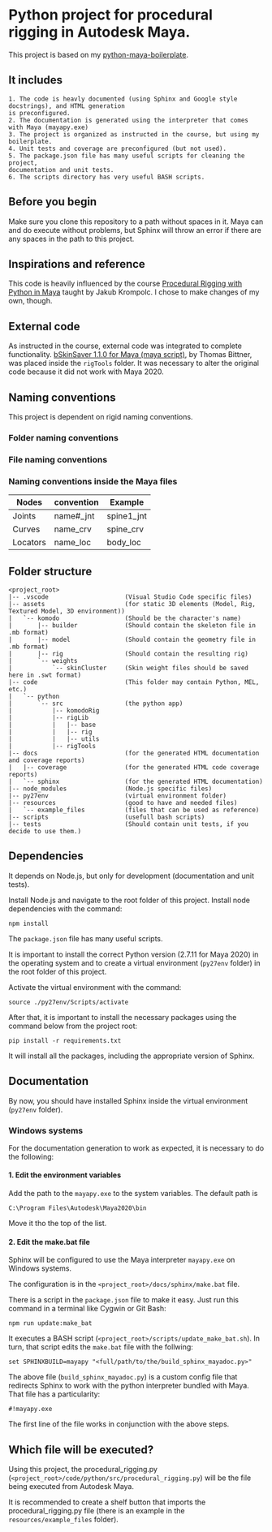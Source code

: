 # Python project for procedural rigging in Autodesk Maya.

This project is based on my [python-maya-boilerplate](https://github.com/leonardpin-br/python-maya-boilerplate).

## It includes
    1. The code is heavly documented (using Sphinx and Google style docstrings), and HTML generation
    is preconfigured.
    2. The documentation is generated using the interpreter that comes with Maya (mayapy.exe)
    3. The project is organized as instructed in the course, but using my boilerplate.
    4. Unit tests and coverage are preconfigured (but not used).
    5. The package.json file has many useful scripts for cleaning the project,
    documentation and unit tests.
    6. The scripts directory has very useful BASH scripts.

## Before you begin
Make sure you clone this repository to a path without spaces in it. Maya can and do execute without problems, but Sphinx will throw an error if there are any spaces in the path to this project.

## Inspirations and reference
This code is heavily influenced by the course
[Procedural Rigging with Python in Maya](https://www.pluralsight.com/courses/procedural-rigging-python-maya-2283)
taught by Jakub Krompolc. I chose to make changes of my own, though.

## External code
As instructed in the course, external code was integrated to complete functionality.
[bSkinSaver 1.1.0 for Maya (maya script)](https://www.highend3d.com/maya/script/bskinsaver-for-maya),
by Thomas Bittner, was placed inside the `rigTools` folder. It was necessary to
alter the original code because it did not work with Maya 2020.

## Naming conventions
This project is dependent on rigid naming conventions.

### Folder naming conventions

### File naming conventions

### Naming conventions inside the Maya files
| Nodes    | convention  | Example    |
|----------|-------------|------------|
| Joints   | name#_jnt   | spine1_jnt |
| Curves   | name_crv    | spine_crv  |
| Locators | name_loc    | body_loc   |

## Folder structure
```
<project_root>
|-- .vscode                     (Visual Studio Code specific files)
|-- assets                      (for static 3D elements (Model, Rig, Textured Model, 3D environment))
|   `-- komodo                  (Should be the character's name)
|       |-- builder             (Should contain the skeleton file in .mb format)
|       |-- model               (Should contain the geometry file in .mb format)
|       |-- rig                 (Should contain the resulting rig)
|       `-- weights
|           `-- skinCluster     (Skin weight files should be saved here in .swt format)
|-- code                        (This folder may contain Python, MEL, etc.)
|   `-- python
|       `-- src                 (the python app)
|           |-- komodoRig
|           |-- rigLib
|           |   |-- base
|           |   |-- rig
|           |   |-- utils
|           |-- rigTools
|-- docs                        (for the generated HTML documentation and coverage reports)
|   |-- coverage                (for the generated HTML code coverage reports)
|   `-- sphinx                  (for the generated HTML documentation)
|-- node_modules                (Node.js specific files)
|-- py27env                     (virtual environment folder)
|-- resources                   (good to have and needed files)
|   `-- example_files           (files that can be used as reference)
|-- scripts                     (usefull bash scripts)
|-- tests                       (Should contain unit tests, if you decide to use them.)

```

## Dependencies
It depends on Node.js, but only for development (documentation and unit tests).

Install Node.js and navigate to the root folder of this project. Install node
dependencies with the command:
```
npm install
```

The `package.json` file has many useful scripts.

It is important to install the correct Python version (2.7.11 for Maya 2020)
in the operating system and to create a virtual environment (`py27env` folder)
in the root folder of this project.

Activate the virtual environment with the command:
```
source ./py27env/Scripts/activate
```

After that, it is important to install the necessary packages using the command below from the project root:
```
pip install -r requirements.txt
```
It will install all the packages, including the appropriate version of Sphinx.

## Documentation
By now, you should have installed Sphinx inside the virtual environment (`py27env` folder).

### Windows systems
For the documentation generation to work as expected, it is necessary to do the following:

#### 1. Edit the environment variables
Add the path to the `mayapy.exe` to the system variables. The default path is
```
C:\Program Files\Autodesk\Maya2020\bin
```
Move it tho the top of the list.

#### 2. Edit the make.bat file
Sphinx will be configured to use the Maya interpreter `mayapy.exe` on Windows systems.

The configuration is in the `<project_root>/docs/sphinx/make.bat` file.

There is a script in the `package.json` file to make it easy. Just run this command
in a terminal like Cygwin or Git Bash:

```
npm run update:make_bat
```
It executes a BASH script (`<project_root>/scripts/update_make_bat.sh`). In turn, that script edits the `make.bat` file with the follwing:
```
set SPHINXBUILD=mayapy "<full/path/to/the/build_sphinx_mayadoc.py>"
```
The above file (`build_sphinx_mayadoc.py`) is a custom config file that redirects Sphinx to work with the python interpreter bundled with Maya. That file has a particularity:
```
#!mayapy.exe
```
The first line of the file works in conjunction with the above steps.


## Which file will be executed?
Using this project, the procedural_rigging.py (``<project_root>/code/python/src/procedural_rigging.py``) will be
the file being executed from Autodesk Maya.

It is recommended to create a shelf button that imports the procedural_rigging.py file (there is
an example in the ``resources/example_files`` folder).

